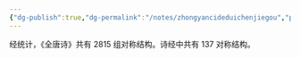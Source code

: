 ```yaml
---
{"dg-publish":true,"dg-permalink":"/notes/zhongyancideduichenjiegou","permalink":"/notes/zhongyancideduichenjiegou/","tags":["语言学"],"created":"2024-11-30T21:04:57.847+08:00","updated":"2025-03-02T20:09:01.604+08:00"}
---
```


经统计，《全唐诗》共有 2815 组对称结构。诗经中共有 137 对称结构。
